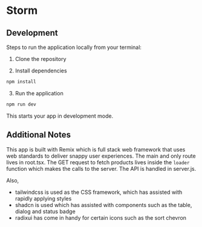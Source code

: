 # Storm

## Development

Steps to run the application locally from your terminal:

1. Clone the repository

2. Install dependencies

```sh
npm install
```

3. Run the application

```sh
npm run dev
```

This starts your app in development mode.

## Additional Notes

This app is built with Remix which is full stack web framework that uses web standards to deliver snappy user experiences. The main and only route lives in root.tsx.
The GET request to fetch products lives inside the `loader` function which makes the calls to the server. The API is handled in server.js.

Also,

- tailwindcss is used as the CSS framework, which has assisted with rapidly applying styles
- shadcn is used which has assisted with components such as the table, dialog and status badge
- radixui has come in handy for certain icons such as the sort chevron
